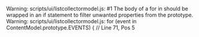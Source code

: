 Warning: scripts/ui/listcollectormodel.js:  #1 The body of a for in should be wrapped in an if statement to filter unwanted properties from the prototype.
Warning: scripts/ui/listcollectormodel.js:     for (event in ContentModel.prototype.EVENTS) { // Line 71, Pos 5
